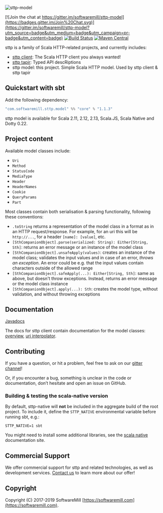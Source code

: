 ![sttp-model](https://github.com/softwaremill/sttp-model/raw/master/banner.png)

[![Join the chat at https://gitter.im/softwaremill/sttp-model](https://badges.gitter.im/Join%20Chat.svg)](https://gitter.im/softwaremill/sttp-model?utm_source=badge&utm_medium=badge&utm_campaign=pr-badge&utm_content=badge)
[![Build Status](https://travis-ci.org/softwaremill/sttp-model.svg?branch=master)](https://travis-ci.org/softwaremill/sttp-model)
[![Maven Central](https://maven-badges.herokuapp.com/maven-central/com.softwaremill.sttp.model/core_2.12/badge.svg)](https://maven-badges.herokuapp.com/maven-central/com.softwaremill.sttp.model/core_2.12)

sttp is a family of Scala HTTP-related projects, and currently includes:

* [sttp client](https://github.com/softwaremill/sttp): The Scala HTTP client you always wanted!
* [sttp tapir](https://github.com/softwaremill/tapir): Typed API descRiptions
* sttp model: this project. Simple Scala HTTP model. Used by sttp client & sttp tapir

## Quickstart with sbt

Add the following dependency:

```scala
"com.softwaremill.sttp.model" %% "core" % "1.1.3"
```

sttp model is available for Scala 2.11, 2.12, 2.13, Scala.JS, Scala Native and Dotty 0.22.

## Project content

Available model classes include:

* `Uri`
* `Method`
* `StatusCode`
* `MediaType`
* `Header`
* `HeaderNames`
* `Cookie`
* `QueryParams`
* `Part`

Most classes contain both serialisation & parsing functionality, following these conventions:

* `.toString` returns a representation of the model class in a format as in an HTTP request/response. For example,
  for an uri this will be `http://...`, for a header `[name]: [value]`, etc.
* `[SthCompanionObject].parse(serialized: String): Either[String, Sth]`: returns an error message or an instance of
  the model class
* `[SthCompanionObject].unsafeApply(values)`: creates an instance of the model class; validates the input values and in 
  case of an error, *throws an exception*. An error could be e.g. that the input values contain characters outside of
  the allowed range
* `[SthCompanionObject].safeApply(...): Either[String, Sth]`: same as above, but doesn't throw exceptions. Instead,
  returns an error message or the model class instance
* `[SthCompanionObject].apply(...): Sth`: creates the model type, without validation, and without throwing
  exceptions 

## Documentation

[Javadocs](https://www.javadoc.io/doc/com.softwaremill.sttp.model/core_2.12/latest/sttp/model/index.html)

The docs for sttp client contain documentation for the model classes: [overview](https://sttp.softwaremill.com/en/latest/model/model.html),
[uri interpolator](https://sttp.softwaremill.com/en/latest/model/uri.html).

## Contributing

If you have a question, or hit a problem, feel free to ask on our [gitter channel](https://gitter.im/softwaremill/sttp-model)!

Or, if you encounter a bug, something is unclear in the code or documentation, don’t hesitate and open an issue on GitHub.

### Building & testing the scala-native version

By default, sttp-native will **not** be included in the aggregate build of the root project. To include it, define the `STTP_NATIVE` environmental variable before running sbt, e.g.:

```
STTP_NATIVE=1 sbt
```

You might need to install some additional libraries, see the [scala native](http://www.scala-native.org/en/latest/user/setup.html) documentation site.

## Commercial Support

We offer commercial support for sttp and related technologies, as well as development services. [Contact us](https://softwaremill.com) to learn more about our offer!

## Copyright

Copyright (C) 2017-2019 SoftwareMill [https://softwaremill.com](https://softwaremill.com).
